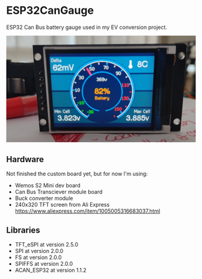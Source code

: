 # ESP32CanGauge

ESP32 Can Bus battery gauge used in my EV conversion project.

![alt text](https://github.com/jamiejones85/ESP32CanGauge/blob/main/display.jpg?raw=true)
## Hardware

Not finished the custom board yet, but for now I'm using:
- Wemos S2 Mini dev board
- Can Bus Transciever module board
- Buck converter module
- 240x320 TFT screen from Ali Express https://www.aliexpress.com/item/1005005316683037.html

## Libraries

- TFT_eSPI at version 2.5.0
- SPI at version 2.0.0
- FS at version 2.0.0
- SPIFFS at version 2.0.0
- ACAN_ESP32 at version 1.1.2
